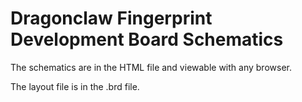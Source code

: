 # Dragonclaw Fingerprint Development Board Schematics

The schematics are in the HTML file and viewable with any browser.

The layout file is in the .brd file.

